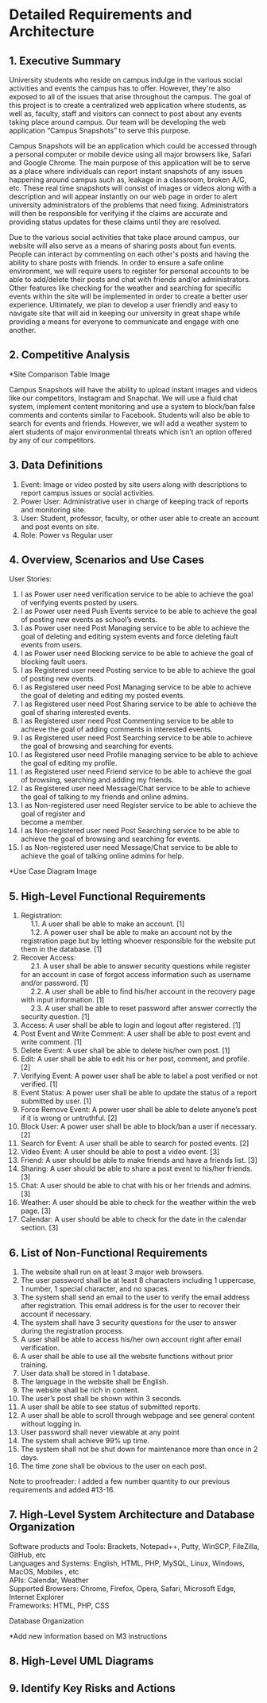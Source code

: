 # Detailed Requirements and Architecture


## 1. Executive Summary

University students who reside on campus indulge in the various social activities and events the campus has to offer. However, they're 
also exposed to all of the issues that arise throughout the campus. The goal of this project is to create a centralized web application 
where students, as well as, faculty, staff and visitors can connect to post about any events taking place around campus. Our team will 
be developing the web application “Campus Snapshots” to serve this purpose. 

Campus Snapshots will be an application which could be accessed through a personal computer or mobile device using all major browsers 
like, Safari and Google Chrome. The main purpose of this application will be to serve as a place where individuals can report instant 
snapshots of any issues happening around campus such as, leakage in a classroom, broken A/C, etc. These real time snapshots will consist 
of images or videos along with a description and will appear instantly on our web page in order to alert university administrators of the 
problems that need fixing. Administrators will then be responsible for verifying if the claims are accurate and providing status updates 
for these claims until they are resolved. 

Due to the various social activities that take place around campus, our website will also serve as a means of sharing posts about fun 
events. People can interact by commenting on each other's posts and having the ability to share posts with friends. In order to ensure 
a safe online environment, we will require users to register for personal accounts to be able to add/delete their posts and chat with 
friends and/or administrators. Other features like checking for the weather and searching for specific events within the site will be 
implemented in order to create a better user experience. Ultimately, we plan to develop a user friendly and easy to navigate site that 
will aid in keeping our university in great shape while providing a means for everyone to communicate and engage with one another.


## 2. Competitive Analysis

*Site Comparison Table Image
  
Campus Snapshots will have the ability to upload instant images and videos like our competitors, Instagram and Snapchat. We will use a fluid chat system, implement content monitoring and use a system to block/ban false comments and contents similar to Facebook. Students will also be able to search for events and friends. However, we will add a weather system to alert students of major environmental threats which isn’t an option offered by any of our competitors.


## 3. Data Definitions

1. Event: Image or video posted by site users along with descriptions to report campus issues or social activities.
2. Power User: Administrative user in charge of keeping track of reports and monitoring site.
3. User: Student, professor, faculty, or other user able to create an account and post events on site.
4. Role: Power vs Regular user


## 4. Overview, Scenarios and Use Cases

User Stories:

1. I as Power user need verification service to be able to achieve the goal of verifying events 
    posted by users.
2. I as Power user need Push Events service to be able to achieve the goal of posting new events 
    as school’s events.
3. I as Power user need Post Managing service to be able to achieve the goal of deleting and 
    editing system events and force deleting fault events from users.
4. I as Power user need Blocking service to be able to achieve the goal of blocking fault users.
5. I as Registered user need Posting service to be able to achieve the goal of posting new events.
6. I as Registered user need Post Managing service to be able to achieve the goal of deleting and 
    editing my posted events.
7. I as Registered user need Post Sharing service to be able to achieve the goal of sharing 
    interested events.
8. I as Registered user need Post Commenting service to be able to achieve the goal of adding 
    comments in interested events.
9. I as Registered user need Post Searching service to be able to achieve the goal of browsing and 
    searching for events.
10. I as Registered user need Profile managing service to be able to achieve the goal of editing 
      my profile.
11. I as Registered user need Friend service to be able to achieve the goal of browsing, searching 
      and adding my friends.
12. I as Registered user need Message/Chat service to be able to achieve the goal of talking to 
      my friends and online admins.
13. I as Non-registered user need Register service to be able to achieve the goal of register and   
      become a member.
14. I as Non-registered user need Post Searching service to be able to achieve the goal of 
      browsing and searching for events.
15. I as Non-registered user need Message/Chat service to be able to achieve the goal of talking 
      online admins for help.


*Use Case Diagram Image
  
  
## 5. High-Level Functional Requirements

1.	Registration:<br>
&nbsp;&nbsp;&nbsp;&nbsp;&nbsp;1.1.	A user shall be able to make an account. [1]<br>
&nbsp;&nbsp;&nbsp;&nbsp;&nbsp;1.2.	A power user shall be able to make an account not by the registration page but by letting whoever responsible for the website put them in the database. [1]<br>
2.	Recover Access: <br>
&nbsp;&nbsp;&nbsp;&nbsp;&nbsp;2.1.	A user shall be able to answer security questions while register for an account in case of forgot access information such as username and/or password. [1]<br>
&nbsp;&nbsp;&nbsp;&nbsp;&nbsp;2.2.	A user shall be able to find his/her account in the recovery page with input information. [1]<br>
&nbsp;&nbsp;&nbsp;&nbsp;&nbsp;2.3.	A user shall be able to reset password after answer correctly the security question. [1]<br>
3.	Access: A user shall be able to login and logout after registered. [1]
4.	Post Event and Write Comment: A user shall be able to post event and write comment. [1]
5.	Delete Event: A user shall be able to delete his/her own post. [1]
6.	Edit: A user shall be able to edit his or her post, comment, and profile. [2]
7.	Verifying Event: A power user shall be able to label a post verified or not verified. [1]
8.	Event Status: A power user shall be able to update the status of a report submitted by user. [1]
9.	Force Remove Event: A power user shall be able to delete anyone’s post if it is wrong or untruthful. [2]
10.	Block User: A power user shall be able to block/ban a user if necessary. [2]
11.	Search for Event: A user shall be able to search for posted events. [2]
12.	Video Event: A user should be able to post a video event. [3]
13.	Friend: A user should be able to make friends and have a friends list. [3]
14.	Sharing: A user should be able to share a post event to his/her friends. [3]
15.	Chat: A user should be able to chat with his or her friends and admins. [3]
16.	Weather: A user should be able to check for the weather within the web page. [3]
17. Calendar: A user should be able to check for the date in the calendar section. [3] 




## 6. List of Non-Functional Requirements

1. The website shall run on at least 3 major web browsers.
2. The user password shall be at least 8 characters including 1 uppercase, 1 number, 1 special 
    character, and no spaces. 
3. The system shall send an email to the user to verify the email address after registration. This 
    email address is for the user to recover their account if necessary. 
4. The system shall have 3 security questions for the user to answer during the registration 
    process. 
5. A user shall be able to access his/her own account right after email verification.
6. A user shall be able to use all the website functions without prior training.
7. User data shall be stored in 1 database. 
8. The language in the website shall be English.
9. The website shall be rich in content.
10. The user’s post shall be shown within 3 seconds. 
11. A user shall be able to see status of submitted reports.
12. A user shall be able to scroll through webpage and see general content without logging in.
13. User password shall never viewable at any point
14. The system shall achieve 99% up time.
15. The system shall not be shut down for maintenance more than once in 2 days. 
16. The time zone shall be obvious to the user on each post.  

Note to proofreader: I added a few number quantity to our previous requirements and added #13-16. 

## 7. High-Level System Architecture and Database Organization

Software products and Tools: Brackets, Notepad++, Putty, WinSCP, FileZilla, GitHub, etc <br>
Languages and Systems: English, HTML, PHP, MySQL, Linux, Windows, MacOS, Mobiles , etc<br>
APIs: Calendar, Weather<br>
Supported Browsers: Chrome, Firefox, Opera, Safari, Microsoft Edge, Internet Explorer<br>
Frameworks: HTML, PHP, CSS<br>

Database Organization<br>

*Add new information based on M3 instructions


## 8. High-Level UML Diagrams



## 9. Identify Key Risks and Actions


